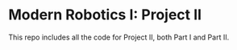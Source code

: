 # Modern Robotics I: Project II
This repo includes all the code for Project II, both Part I and Part II.
